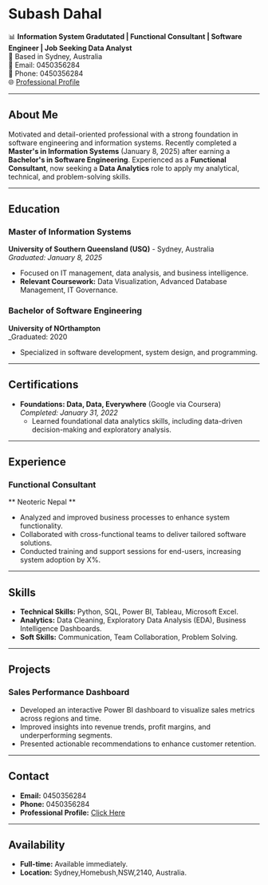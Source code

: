 
# Subash Dahal

📊 **Information System Gradutated | Functional Consultant | Software Engineer | Job Seeking Data Analyst**  
📍 Based in Sydney, Australia  
📧 Email: 0450356284  
📱 Phone: 0450356284  
🌐 [Professional Profile](https://bold.pro/my/subash-dahal-231104161557?vsid=5bc9d754-0589-40e0-8536-48bd34d0ccc8)

---

## About Me

Motivated and detail-oriented professional with a strong foundation in software engineering and information systems. Recently completed a **Master's in Information Systems** (January 8, 2025) after earning a **Bachelor's in Software Engineering**. Experienced as a **Functional Consultant**, now seeking a **Data Analytics** role to apply my analytical, technical, and problem-solving skills.

---

## Education

### Master of Information Systems  
**University of Southern Queensland (USQ)** - Sydney, Australia  
_Graduated: January 8, 2025_  
- Focused on IT management, data analysis, and business intelligence.  
- **Relevant Coursework:** Data Visualization, Advanced Database Management, IT Governance.

### Bachelor of Software Engineering  
**University of NOrthampton**  
_Graduated: 2020  
- Specialized in software development, system design, and programming.  


---

## Certifications

- **Foundations: Data, Data, Everywhere** (Google via Coursera)  
  _Completed: January 31, 2022_  
  - Learned foundational data analytics skills, including data-driven decision-making and exploratory analysis.  

---

## Experience

### Functional Consultant  
** Neoteric Nepal **   
- Analyzed and improved business processes to enhance system functionality.  
- Collaborated with cross-functional teams to deliver tailored software solutions.  
- Conducted training and support sessions for end-users, increasing system adoption by X%.

---

## Skills

- **Technical Skills:** Python, SQL, Power BI, Tableau, Microsoft Excel.  
- **Analytics:** Data Cleaning, Exploratory Data Analysis (EDA), Business Intelligence Dashboards.  
- **Soft Skills:** Communication, Team Collaboration, Problem Solving.  

---

## Projects

### Sales Performance Dashboard  
- Developed an interactive Power BI dashboard to visualize sales metrics across regions and time.  
- Improved insights into revenue trends, profit margins, and underperforming segments.
- Presented actionable recommendations to enhance customer retention.  

---

## Contact

- **Email:** 0450356284  
- **Phone:** 0450356284  
- **Professional Profile:** [Click Here](https://bold.pro/my/subash-dahal-231104161557?vsid=5bc9d754-0589-40e0-8536-48bd34d0ccc8)

---

## Availability

- **Full-time:** Available immediately.  
- **Location:** Sydney,Homebush,NSW,2140, Australia.  
